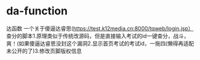 # da-function
达函数
一个关于傻逼达睿思(https://test.k12media.cn:8000/tqweb/login.jsp） 查分的脚本
​1.原理类似于传统改源码，但是直接输入考试的id一键查分，战斗，爽！(如果傻逼达睿思没封这个漏洞
​2.显示首页考试的考试id，一拖四(懒得再适配未公开的了)
​3.修改页脚版权信息
